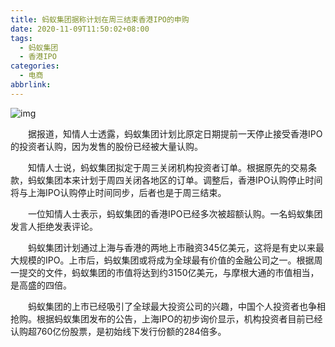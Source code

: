 ```yaml
---
title: 蚂蚁集团据称计划在周三结束香港IPO的申购
date: 2020-11-09T11:50:02+08:00
tags:
  - 蚂蚁集团
  - 香港IPO
categories:
  - 电商
abbrlink:
---
```


![img](https://cdn.jsdelivr.net/gh/yakeing/Documentation@main/Hexo/images/6b2b-kcaeqzx3078177.jpg)

　　据报道，知情人士透露，蚂蚁集团计划比原定日期提前一天停止接受香港IPO的投资者认购，因为发售的股份已经被大量认购。

　　知情人士说，蚂蚁集团拟定于周三关闭机构投资者订单。根据原先的交易条款，蚂蚁集团本来计划于周四关闭各地区的订单。调整后，香港IPO认购停止时间将与上海IPO认购停止时间同步，后者也是于周三结束。

　　一位知情人士表示，蚂蚁集团的香港IPO已经多次被超额认购。一名蚂蚁集团发言人拒绝发表评论。

　　蚂蚁集团计划通过上海与香港的两地上市融资345亿美元，这将是有史以来最大规模的IPO。上市后，蚂蚁集团或将成为全球最有价值的金融公司之一。根据周一提交的文件，蚂蚁集团的市值将达到约3150亿美元，与摩根大通的市值相当，是高盛的四倍。

　　蚂蚁集团的上市已经吸引了全球最大投资公司的兴趣，中国个人投资者也争相抢购。根据蚂蚁集团发布的公告，上海IPO的初步询价显示，机构投资者目前已经认购超760亿份股票，是初始线下发行份额的284倍多。